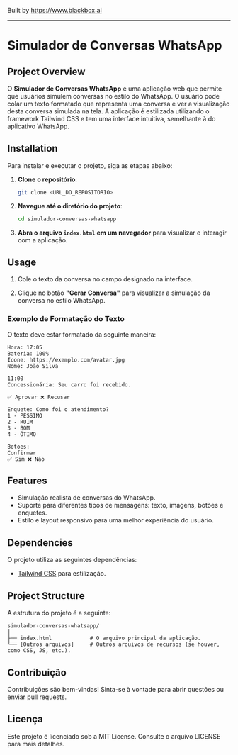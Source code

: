
Built by https://www.blackbox.ai

---

# Simulador de Conversas WhatsApp

## Project Overview
O **Simulador de Conversas WhatsApp** é uma aplicação web que permite que usuários simulem conversas no estilo do WhatsApp. O usuário pode colar um texto formatado que representa uma conversa e ver a visualização desta conversa simulada na tela. A aplicação é estilizada utilizando o framework Tailwind CSS e tem uma interface intuitiva, semelhante à do aplicativo WhatsApp.

## Installation
Para instalar e executar o projeto, siga as etapas abaixo:

1. **Clone o repositório**:
   ```bash
   git clone <URL_DO_REPOSITORIO>
   ```
   
2. **Navegue até o diretório do projeto**:
   ```bash
   cd simulador-conversas-whatsapp
   ```

3. **Abra o arquivo `index.html` em um navegador** para visualizar e interagir com a aplicação.

## Usage
1. Cole o texto da conversa no campo designado na interface.
   
2. Clique no botão **"Gerar Conversa"** para visualizar a simulação da conversa no estilo WhatsApp.

### Exemplo de Formatação do Texto
O texto deve estar formatado da seguinte maneira:
```
Hora: 17:05
Bateria: 100%
Icone: https://exemplo.com/avatar.jpg
Nome: João Silva

11:00
Concessionária: Seu carro foi recebido.

✅ Aprovar ❌ Recusar

Enquete: Como foi o atendimento?
1 - PÉSSIMO
2 - RUIM  
3 - BOM
4 - ÓTIMO

Botoes:
Confirmar
✅ Sim ❌ Não
```

## Features
- Simulação realista de conversas do WhatsApp.
- Suporte para diferentes tipos de mensagens: texto, imagens, botões e enquetes.
- Estilo e layout responsivo para uma melhor experiência do usuário.

## Dependencies
O projeto utiliza as seguintes dependências:
- [Tailwind CSS](https://tailwindcss.com/) para estilização.

## Project Structure
A estrutura do projeto é a seguinte:
```
simulador-conversas-whatsapp/
│
├── index.html            # O arquivo principal da aplicação.
└── [Outros arquivos]     # Outros arquivos de recursos (se houver, como CSS, JS, etc.).
```

## Contribuição
Contribuições são bem-vindas! Sinta-se à vontade para abrir questões ou enviar pull requests.

## Licença
Este projeto é licenciado sob a MIT License. Consulte o arquivo LICENSE para mais detalhes.